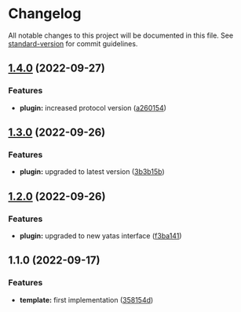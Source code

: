 # Changelog

All notable changes to this project will be documented in this file. See [standard-version](https://github.com/conventional-changelog/standard-version) for commit guidelines.

## [1.4.0](https://github.com/StanGirard/yatas-template/compare/v1.3.0...v1.4.0) (2022-09-27)


### Features

* **plugin:** increased protocol version ([a260154](https://github.com/StanGirard/yatas-template/commit/a260154f5e66ccabe359e70426fa4eec43980b7b))

## [1.3.0](https://github.com/StanGirard/yatas-template/compare/v1.2.0...v1.3.0) (2022-09-26)


### Features

* **plugin:** upgraded to latest version ([3b3b15b](https://github.com/StanGirard/yatas-template/commit/3b3b15b2b53009ada313f0a94e5e110ffcd6ffc7))

## [1.2.0](https://github.com/StanGirard/yatas-template/compare/v1.1.0...v1.2.0) (2022-09-26)


### Features

* **plugin:** upgraded to new yatas interface ([f3ba141](https://github.com/StanGirard/yatas-template/commit/f3ba141cf0549adf9c7ae0e411aecde918b5d3e2))

## 1.1.0 (2022-09-17)


### Features

* **template:** first implementation ([358154d](https://github.com/StanGirard/yatas-template/commit/358154daa15395170bacbeb6302d3432ef6dd3a7))
